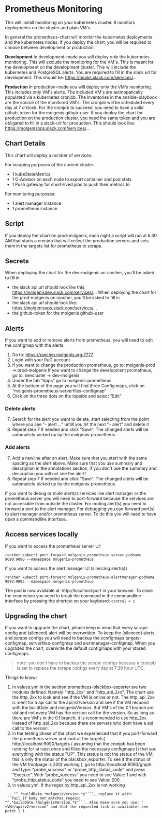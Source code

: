 # Prometheus Monitoring
This will install monitoring on your kubernetes cluster. It monitors deployments on the cluster and plain VM's.

In general the prometheus-chart will monitor the kubernetes deployments and the kubernetes nodes. If you deploy the chart, you will be required to choose between development or production.

**Development**
In development-mode you will deploy only the kubernetes monitoring. This will exclude the monitoring for the VM's. This is meant for the development on the development cluster. This will include the kubernetes and PostgreSQL alerts. You are required to fill in the slack url for development. This should be: https://hooks.slack.com/services/...

**Production**
In production-mode you will deploy only the VM's monitoring. This includes only VM's alerts. The included VM's are autmopatically populated via a kubernetes cronjob. The inventories in the ansible-playbook are the source of the monitored VM's. The cronjob will be scheduled every day at 7 o'clock. For the cronjob to succeed, you need to have a valid github-token for the molgenis github-user. If you deploy the chart for production on the production cluster, you need the same token and you are obligated to fill in a slack-url for production. This should look like: https://molgenisops.slack.com/services/...

## Chart Details
This chart will deploy a number of services:

For scraping purposes of the current cluster:

- 1 kubeStateMetrics
- 1 C-Advisor on each node to export container and pod stats
- 1 Push gateway for short-lived jobs to push their metrics to

For monitoring purposes:

- 1 alert manager instance
- 1 prometheus instance

## Script
If you deploy the chart on prod-molgenis, each night a script will run at 6.30 AM that starts a cronjob that will collect the production servers and sets them in the targets list for prometheus to scrape.

## Secrets
When deploying the chart for the dev-molgenis on rancher, you'll be asked to fill in
* the slack api url should look like this: https://molgenisdev.slack.com/services/...
When deploying the chart for the prod-molgenis on rancher, you'll be asked to fill in
* the slack api url should look like: https://molgenisops.slack.com/services/...
* the github-token for the molgenis github-user

## Alerts
If you want to add or remove alerts from prometheus, you will need to edit the configmap with the alerts.
1. Go to: https://rancher.molgenis.org:7777
2. Login with your RuG account
3. If you want to change the production prometheus, go to: molgenis-prod -> prod-molgenis
   If you want to change the development prometheus, go to: devcluster -> dev-molgenis
4. Under the tab "Apps" go to molgenis-prometheus
5. At the bottom of the page you will find three Config maps, click on "molgenis-prometheus-serverfiles-configmap"
6. Click on the three dots on the topside and select "Edit"

### Delete alerts
7. Search for the alert you want to delete, start selecting from the point where you see "- alert ..." untill you hit the next "- alert" and delete it
8. Repeat step 7 if needed and click "Save". The changed alerts will be automaticly picked up by the molgenis-prometheus.

### Add alerts
7. Add a newline after an alert. Make sure that you start with the same spacing as the alert above. Make sure that you use summary and description in the annotations section, if you don't use the summary and description you will not see the alert!
8. Repeat step 7 if needed and click "Save". The changed alerts will be automaticly picked up by the molgenis-prometheus.

If you want to debug or mute alert(s) services like alert manager or the prometheus server you will need to port-forward because the services are not accessible from outside the cluster. For muting alert(s) you need to forward a port to the alert manager. For debugging you can forward port(s) to alert manager and/or prometheus server. To do this you will need to have open a commandline interface.

## Access services locally
If you want to access the prometheus server UI:
```
rancher kubectl port-forward molgenis-prometheus-server-podname 9090:9090 --namespace molgenis-prometheus
```

If you want to access the alert manager UI (silencing alert(s))
```
rancher kubectl port-forward molgenis-prometheus-alertmanager-podname 9093:9093 --namespace molgenis-prometheus
```

The pod is now available at: http://localhost:port in your browser. To close the connection you need to break the command in the commandline interface by pressing the shortcut on your keyboard: ```control + c```

## Upgrading the chart
If you want to upgrade the chart, please keep in mind that every scrape config and (silenced) alert will be overwritten. To keep the (silenced) alerts and scrape configs you will need to backup the configmaps targets-configmap, serverfiles-configmap and alertmanager-configmap. When you upgraded the chart, overwrite the default configmaps with your stored configmaps.

> note: you don't have to backup the scrape configs because a cronjob is set to replace the scrape configs every day at 7:30 hour UTC.

Things to know:
1. In values.yml in the section prometheus-blackbox-exporter are two modules defined. Namely "http_2xx" and "http_api_2xx". The chart use the http_2xx to look and see if the VM is online or not. The http_api_2xx is ment for a api call to the api/v2/version and see if the VM respond with the buildDate and molgenisVersion. But VM's of the 0.1 branch are old and not every VM has the version call for the version. So as long as there are VM's in the 0.1 branch, it is recommended to use http_2xx instead of http_api_2xx because there are servers who dont have a api call to the version.
2. In the testing phase of the chart we experienced that if you port-forward the prometheus server and look at the targets( http://localhost:9090/targets ( assuming that the cronjob has been running for at least once and filled the necessary configmaps )) that you everything with the status "UP". This status is not the status of the VM, this is only the status of the blackbox_exporter. To see if the status of the VM frontpage is 200( working ), go to http://localhost:9090/graph and type: "probe_success" or "probe_http_status_code" and press "Execute". With "probe_success" you need to see Value: 1 and with "probe_http_status_code" you need to see Value: 200.
3. In values.yml: if the regex by http_api_2xx is not working
```fail_if_body_not_matches_regexp:
  - "^.*buildDate.*molgenisVersion.*$"```, replace it with: 
```fail_if_body_not_matches_regexp: "^.*buildDate.*molgenisVersion.*$"```. Also make sure you use: "<VM>/api/v2/version" and that the requested link is available( see point 1 ).